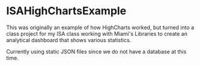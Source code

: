 # ISAHighChartsExample
This was originally an example of how HighCharts worked, but turned into a class project for my ISA class working with Miami's Libraries to create an analytical dashboard that shows various statistics.

Currently using static JSON files since we do not have a database at this time.
